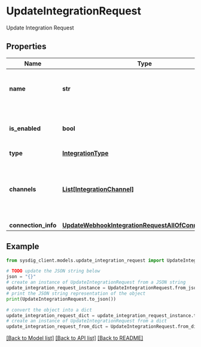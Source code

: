 # UpdateIntegrationRequest

Update Integration Request

## Properties

Name | Type | Description | Notes
------------ | ------------- | ------------- | -------------
**name** | **str** | A descriptive name to give to the integration | 
**is_enabled** | **bool** | If the forwarding should be enabled or not | [optional] [default to True]
**type** | [**IntegrationType**](IntegrationType.md) |  | 
**channels** | [**List[IntegrationChannel]**](IntegrationChannel.md) | Data types to forward. Must be compatible with the specified Integration type | [optional] 
**connection_info** | [**UpdateWebhookIntegrationRequestAllOfConnectionInfo**](UpdateWebhookIntegrationRequestAllOfConnectionInfo.md) |  | 

## Example

```python
from sysdig_client.models.update_integration_request import UpdateIntegrationRequest

# TODO update the JSON string below
json = "{}"
# create an instance of UpdateIntegrationRequest from a JSON string
update_integration_request_instance = UpdateIntegrationRequest.from_json(json)
# print the JSON string representation of the object
print(UpdateIntegrationRequest.to_json())

# convert the object into a dict
update_integration_request_dict = update_integration_request_instance.to_dict()
# create an instance of UpdateIntegrationRequest from a dict
update_integration_request_from_dict = UpdateIntegrationRequest.from_dict(update_integration_request_dict)
```
[[Back to Model list]](../README.md#documentation-for-models) [[Back to API list]](../README.md#documentation-for-api-endpoints) [[Back to README]](../README.md)


